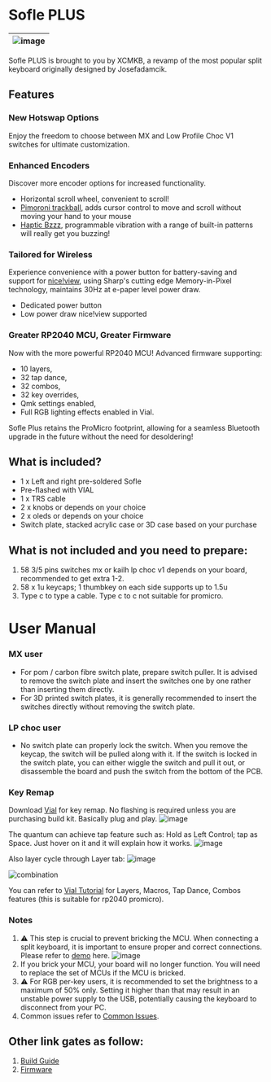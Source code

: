 # Sofle PLUS


|![image](https://github.com/superxc3/xcmkb/assets/79617315/bd81dc8d-9970-4951-b874-163cdaebc7bc)|
|:--:|

Sofle PLUS is brought to you by XCMKB, a revamp of the most popular split keyboard originally designed by Josefadamcik.

## Features

###  New Hotswap Options
Enjoy the freedom to choose between MX and Low Profile Choc V1 switches for ultimate customization.

###  Enhanced Encoders
Discover more encoder options for increased functionality.
- Horizontal scroll wheel, convenient to scroll!
- [Pimoroni trackball](https://shop.pimoroni.com/products/trackball-breakout?variant=27672765038675), adds cursor control to move and scroll without moving your hand to your mouse
- [Haptic Bzzz](https://shop.pimoroni.com/products/drv2605l-linear-actuator-haptic-breakout?variant=27859486867539), programmable vibration with a range of built-in patterns will really get you buzzing!

###  Tailored for Wireless
Experience convenience with a power button for battery-saving and support for [nice!view](https://nicekeyboards.com/nice-view/), using Sharp's cutting edge Memory-in-Pixel technology, maintains 30Hz at e-paper level power draw. 
- Dedicated power button
- Low power draw nice!view supported

### Greater RP2040 MCU, Greater Firmware
Now with the more powerful RP2040 MCU! Advanced firmware supporting:
- 10 layers,
- 32 tap dance,
- 32 combos,
- 32 key overrides,
- Qmk settings enabled, 
- Full RGB lighting effects enabled in Vial.

Sofle Plus retains the ProMicro footprint, allowing for a seamless Bluetooth upgrade in the future without the need for desoldering!

## What is included?
- 1 x Left and right pre-soldered Sofle
- Pre-flashed with VIAL
- 1 x TRS cable
- 2 x knobs or depends on your choice
- 2 x oleds or depends on your choice
- Switch plate, stacked acrylic case or 3D case based on your purchase

## What is not included and you need to prepare:
1. 58 3/5 pins switches mx or kailh lp choc v1 depends on your board, recommended to get extra 1-2. 
2. 58 x 1u keycaps; 1 thumbkey on each side supports up to 1.5u
3. Type c to type a cable. Type c to c not suitable for promicro.
   
# User Manual
### MX user
- For pom / carbon fibre switch plate, prepare switch puller. It is advised to remove the switch plate and insert the switches one by one rather than inserting them directly.
- For 3D printed switch plates, it is generally recommended to insert the switches directly without removing the switch plate.

### LP choc user
- No switch plate can properly lock the switch. When you remove the keycap, the switch will be pulled along with it. If the switch is locked in the switch plate, you can either wiggle the switch and pull it out, or disassemble the board and push the switch from the bottom of the PCB.

### Key Remap
Download [Vial](https://get.vial.today/download/) for key remap. No flashing is required unless you are purchasing build kit. Basically plug and play. 
![image](https://github.com/superxc3/xcmkb/assets/79617315/b52e9b8e-1c53-4f9f-836d-1c9b244849fb)

The quantum can achieve tap feature such as: Hold as Left Control; tap as Space. Just hover on it and it will explain how it works.
![image](https://user-images.githubusercontent.com/79617315/208881636-7c6481e0-e320-4ad1-b727-bb4b7e0616f4.png)

Also layer cycle through Layer tab:
![image](https://user-images.githubusercontent.com/79617315/208881348-fc678b95-c729-4dff-94a2-946d5032845c.png)

![combination](https://github.com/superxc3/xcmkb/assets/79617315/f9fdb327-4391-46f2-a700-533f6dd97be1)


You can refer to [Vial Tutorial](https://get.vial.today/manual/) for Layers, Macros, Tap Dance, Combos features (this is suitable for rp2040 promicro). 

### Notes
1. :warning: This step is crucial to prevent bricking the MCU. When connecting a split keyboard, it is important to ensure proper and correct connections. Please refer to [demo](https://www.instagram.com/tv/CdpYrWBJuD9/?igshid=YmMyMTA2M2Y=) here.
![image](https://user-images.githubusercontent.com/79617315/204213627-3c877043-aae7-45f9-804b-e50d5ad57624.png)
3. If you brick your MCU, your board will no longer function. You will need to replace the set of MCUs if the MCU is bricked.
4. :warning: For RGB per-key users, it is recommended to set the brightness to a maximum of 50% only. Setting it higher than that may result in an unstable power supply to the USB, potentially causing the keyboard to disconnect from your PC.
3. Common issues refer to [Common Issues](https://github.com/superxc3/xcmkb/blob/main/list%20of%20guide/common%20issues.md).

## Other link gates as follow:
1. [Build Guide](https://github.com/superxc3/xcmkb/blob/main/list%20of%20items/list%20of%20keyboards/60percent/sofle/sofleplus/build%20guide.md)
2. [Firmware](https://github.com/superxc3/xcmkb/blob/main/list%20of%20items/list%20of%20keyboards/60percent/sofle/sofleplus/firmware.md)
